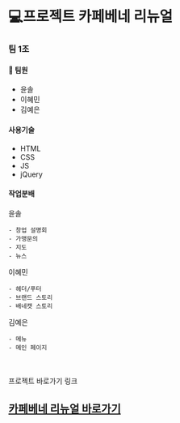 # 💻프로젝트 카페베네 리뉴얼
### 팀 1조

#### :running: 팀원

+ 윤솔
+ 이혜민
+ 김예은

#### 사용기술

+ HTML
+ CSS
+ JS
+ jQuery

#### 작업분배
윤솔
```
- 창업 설명회
- 가맹문의
- 지도
- 뉴스
```

이혜민
```
- 헤더/푸터
- 브랜드 스토리
- 배네캣 스토리
```

김예은
```
- 메뉴
- 메인 페이지
```
<br><br>
프로젝트 바로가기 링크

## [카페베네 리뉴얼 바로가기](https://github.com/ys389164/RenewalCB)
